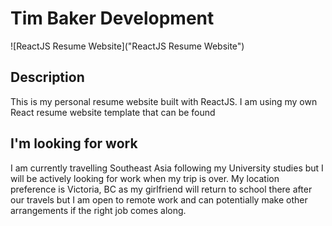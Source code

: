 # Tim Baker Development 
![ReactJS Resume Website]("ReactJS Resume Website")
### 

## Description
This is my personal resume website built with ReactJS. I am using my own React resume website template that can be found 

## I'm looking for work
I am currently travelling Southeast Asia following my University studies but I will be actively looking for work when my trip is over. My location preference is Victoria, BC as my girlfriend will return to school there after our travels but I am open to remote work and can potentially make other arrangements if the right job comes along. 
